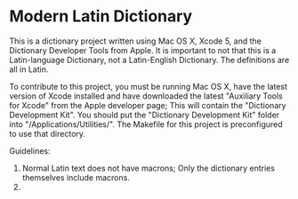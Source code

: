 Modern Latin Dictionary
=======================

This is a dictionary project written using Mac OS X, Xcode 5, and the Dictionary
Developer Tools from Apple. It is important to not that this is a Latin-language
Dictionary, not a Latin-English Dictionary. The definitions are all in Latin.

To contribute to this project, you must be running Mac OS X, have the latest
version of Xcode installed and have downloaded the latest "Auxiliary Tools for
Xcode" from the Apple developer page; This will contain the "Dictionary
Development Kit". You should put the "Dictionary Development Kit" folder into
"/Applications/Utilities/". The Makefile for this project is preconfigured to
use that directory.

Guidelines:
  1. Normal Latin text does not have macrons; Only the dictionary entries
  themselves include macrons.
  2. 
